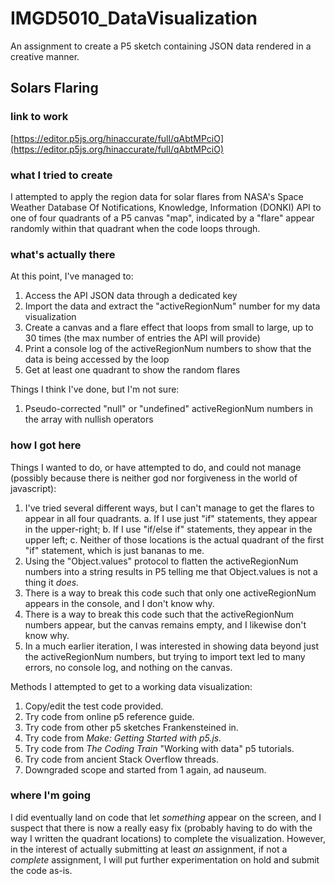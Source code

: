 # IMGD5010_DataVisualization
An assignment to create a P5 sketch containing JSON data rendered in a creative manner.

## Solars Flaring
### link to work

[https://editor.p5js.org/hinaccurate/full/qAbtMPciO](https://editor.p5js.org/hinaccurate/full/qAbtMPciO)

### what I tried to create 

I attempted to apply the region data for solar flares from NASA's Space Weather Database Of Notifications, Knowledge, Information (DONKI) API to one of four quadrants of a P5 canvas "map", indicated by a "flare" appear randomly within that quadrant when the code loops through.

### what's actually there

At this point, I've managed to:


  1. Access the API JSON data through a dedicated key
  2. Import the data and extract the "activeRegionNum" number for my data visualization
  3. Create a canvas and a flare effect that loops from small to large, up to 30 times (the max number of entries the API will provide)
  4. Print a console log of the activeRegionNum numbers to show that the data is being accessed by the loop
  5. Get at least one quadrant to show the random flares


Things I think I've done, but I'm not sure:


  1. Pseudo-corrected "null" or "undefined" activeRegionNum numbers in the array with nullish operators


### how I got here

Things I wanted to do, or have attempted to do, and could not manage (possibly because there is neither god nor forgiveness in the world of javascript):

  1. I've tried several different ways, but I can't manage to get the flares to appear in all four quadrants.
    a. If I use just "if" statements, they appear in the upper-right;
    b. If I use "if/else if" statements, they appear in the upper left;
    c. Neither of those locations is the actual quadrant of the first "if" statement, which is just bananas to me.
  2. Using the "Object.values" protocol to flatten the activeRegionNum numbers into a string results in P5 telling me that Object.values is not a thing it _does._
  3. There is a way to break this code such that only one activeRegionNum appears in the console, and I don't know why.
  4. There is a way to break this code such that the activeRegionNum numbers appear, but the canvas remains empty, and I likewise don't know why.
  5. In a much earlier iteration, I was interested in showing data beyond just the activeRegionNum numbers, but trying to import text led to many errors, no console log, and nothing on the canvas.


Methods I attempted to get to a working data visualization:

  1. Copy/edit the test code provided.
  2. Try code from online p5 reference guide.
  3. Try code from other p5 sketches Frankensteined in.
  4. Try code from _Make: Getting Started with p5.js._
  5. Try code from _The Coding Train_ "Working with data" p5 tutorials.
  6. Try code from ancient Stack Overflow threads.
  7. Downgraded scope and started from 1 again, ad nauseum.

### where I'm going

I did eventually land on code that let _something_ appear on the screen, and I suspect that there is now a really easy fix (probably having to do with the way I written the quadrant locations) to complete the visualization. However, in the interest of actually submitting at least _an_ assignment, if not a _complete_ assignment, I will put further experimentation on hold and submit the code as-is.

